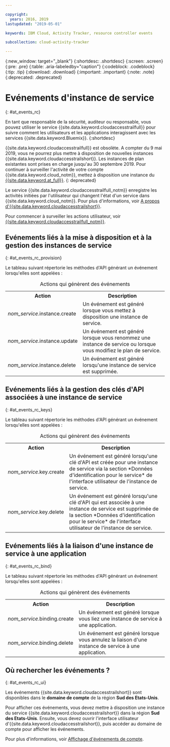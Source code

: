 ```yaml
---

copyright:
  years: 2016, 2019
lastupdated: "2019-05-01"

keywords: IBM Cloud, Activity Tracker, resource controller events

subcollection: cloud-activity-tracker

---
```


{:new_window: target="_blank"}
{:shortdesc: .shortdesc}
{:screen: .screen}
{:pre: .pre}
{:table: .aria-labeledby="caption"}
{:codeblock: .codeblock}
{:tip: .tip}
{:download: .download}
{:important: .important}
{:note: .note}
{:deprecated: .deprecated}

# Evénements d'instance de service  
{: #at_events_rc}

En tant que responsable de la sécurité, auditeur ou responsable, vous pouvez utiliser le service {{site.data.keyword.cloudaccesstrailfull}} pour suivre comment les utilisateurs et les applications interagissent avec les services {{site.data.keyword.Bluemix}}. 
{:shortdesc}

{{site.data.keyword.cloudaccesstrailfull}} est obsolète. A compter du 9 mai 2019, vous ne pourrez plus mettre à disposition de nouvelles instances {{site.data.keyword.cloudaccesstrailshort}}. Les instances de plan existantes sont prises en charge jusqu'au 30 septembre 2019. Pour continuer à surveiller l'activité de votre compte {{site.data.keyword.cloud_notm}}, mettez à disposition une instance du [{{site.data.keyword.at_full}}](/docs/services/Activity-Tracker-with-LogDNA?topic=logdnaat-getting-started#getting-started).
{: deprecated}

Le service {{site.data.keyword.cloudaccesstrailfull_notm}} enregistre les activités initiées par l'utilisateur qui changent l'état d'un service dans {{site.data.keyword.cloud_notm}}. Pour plus d'informations, voir [A propos d'{{site.data.keyword.cloudaccesstrailshort}}](/docs/services/cloud-activity-tracker?topic=cloud-activity-tracker-activity_tracker_ov#activity_tracker_ov).

Pour commencer à surveiller les actions utilisateur, voir [{{site.data.keyword.cloudaccesstrailfull_notm}}](/docs/services/cloud-activity-tracker?topic=cloud-activity-tracker-getting-started-with-cla#getting-started-with-cla). 


## Evénements liés à la mise à disposition et à la gestion des instances de service
{: #at_events_rc_provision}

Le tableau suivant répertorie les méthodes d'API générant un événement lorsqu'elles sont appelées :

<table>
  <caption>Actions qui génèrent des événements</caption>
  <tr>
    <th>Action</th>
	  <th>Description</th>
  </tr>
  <tr>
    <td><i>nom_service</i>.instance.create</td>
	  <td>Un événement est généré lorsque vous mettez à disposition une instance de service.</td>
  </tr>
  <tr>
    <td><i>nom_service</i>.instance.update</td>
	  <td>Un événement est généré lorsque vous renommez une instance de service ou lorsque vous modifiez le plan de service.</td>
  </tr>
  <tr>
    <td><i>nom_service</i>.instance.delete</td>
	  <td>Un événement est généré lorsqu'une instance de service est supprimée.</td>
  </tr>
</table>


##  Evénements liés à la gestion des clés d'API associées à une instance de service
{: #at_events_rc_keys}

Le tableau suivant répertorie les méthodes d'API générant un événement lorsqu'elles sont appelées :

<table>
  <caption>Actions qui génèrent des événements</caption>
  <tr>
    <th>Action</th>
	  <th>Description</th>
  </tr>
  <tr>
    <td><i>nom_service</i>.key.create</td>
	  <td>Un événement est généré lorsqu'une clé d'API est créée pour une instance de service via la section *Données d'identification pour le service* de l'interface utilisateur de l'instance de service.</td>
  </tr>
  <tr>
    <td><i>nom_service</i>.key.delete</td>
	  <td>Un événement est généré lorsqu'une clé d'API qui est associée à une instance de service est supprimée de la section *Données d'identification pour le service* de l'interface utilisateur de l'instance de service.</td>
  </tr>
</table>

##  Evénements liés à la liaison d'une instance de service à une application
{: #at_events_rc_bind}

Le tableau suivant répertorie les méthodes d'API générant un événement lorsqu'elles sont appelées :

<table>
  <caption>Actions qui génèrent des événements</caption>
  <tr>
    <th>Action</th>
	  <th>Description</th>
  </tr>
  <tr>
    <td><i>nom_service</i>.binding.create</td>
	  <td>Un événement est généré lorsque vous liez une instance de service à une application.</td>
  </tr>
  <tr>
    <td><i>nom_service</i>.binding.delete</td>
	  <td>Un événement est généré lorsque vous annulez la liaison d'une instance de service à une application.</td>
  </tr>
</table>




## Où rechercher les événements ?
{: #at_events_rc_ui}

Les événements {{site.data.keyword.cloudaccesstrailshort}} sont disponibles dans le **domaine de compte** de la région **Sud des Etats-Unis**.

Pour afficher ces événements, vous devez mettre à disposition une instance du service {{site.data.keyword.cloudaccesstrailshort}} dans la région **Sud des Etats-Unis**. Ensuite, vous devez ouvrir l'interface utilisateur d'{{site.data.keyword.cloudaccesstrailshort}}, puis accéder au domaine de compte pour afficher les événements. 

Pour plus d'informations, voir [Affichage d'événements de compte](/docs/services/cloud-activity-tracker/how-to/manage-events-ui?topic=cloud-activity-tracker-view_acc_events#view_acc_events_account_events).



